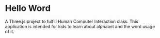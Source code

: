 # Hello Word
A Three.js project to fulfill Human Computer Interaction class. This application is intended for kids to learn about alphabet and the word usage of it.
